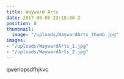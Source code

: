 ```yaml
---
title: Wayward Arts
date: 2017-06-06 23:18:00 Z
position: 8
thumbnail:
  image: "/uploads/WaywardArts_thumb.jpg"
images:
- "/uploads/WaywardArts_1.jpg"
- "/uploads/WaywardArts_2.jpg"
---
```


qweriopsdfhjkvc